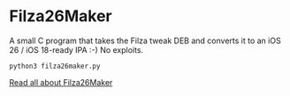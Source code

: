 # Filza26Maker
A small C program that takes the Filza tweak DEB and converts it to an iOS 26 / iOS 18-ready IPA :-) No exploits.

```
python3 filza26maker.py
```



<a href="https://idevicecentral.com/tweaks/filza26maker-filza-convert-deb-to-ipa-no-jailbreak-ios-18-26/">Read all about Filza26Maker</a>
